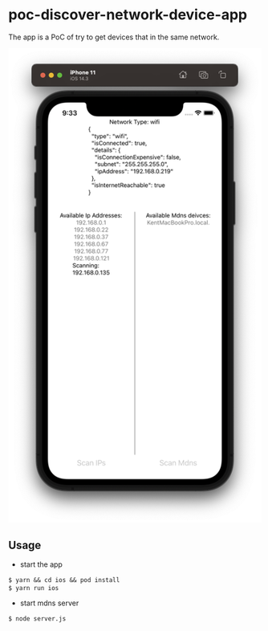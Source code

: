 # poc-discover-network-device-app

The app is a PoC of try to get devices that in the same network.

![](./screenshot.png)

## Usage

- start the app
```
$ yarn && cd ios && pod install
$ yarn run ios
```

- start mdns server

```
$ node server.js
```
